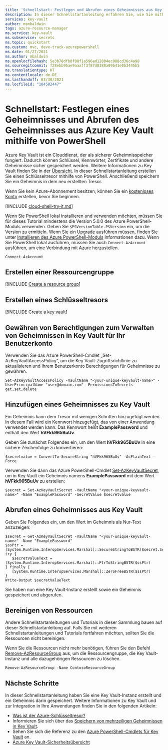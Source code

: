 ```yaml
---
title: 'Schnellstart: Festlegen und Abrufen eines Geheimnisses aus Key Vault mit PowerShell'
description: In dieser Schnellstartanleitung erfahren Sie, wie Sie mithilfe von Azure PowerShell Geheimnisse in einer Azure Key Vault-Instanz erstellen, daraus abrufen und löschen.
services: key-vault
author: msmbaldwin
tags: azure-resource-manager
ms.service: key-vault
ms.subservice: secrets
ms.topic: quickstart
ms.custom: mvc, devx-track-azurepowershell
ms.date: 01/27/2021
ms.author: mbaldwin
ms.openlocfilehash: 5e3b78dfb8f08f1a596ad12884ec088cd36c4a98
ms.sourcegitcommit: f28ebb95ae9aaaff3f87d8388a09b41e0b3445b5
ms.translationtype: HT
ms.contentlocale: de-DE
ms.lasthandoff: 03/30/2021
ms.locfileid: "104582447"
---
```

# <a name="quickstart-set-and-retrieve-a-secret-from-azure-key-vault-using-powershell"></a>Schnellstart: Festlegen eines Geheimnisses und Abrufen des Geheimnisses aus Azure Key Vault mithilfe von PowerShell

Azure Key Vault ist ein Clouddienst, der als sicherer Geheimnisspeicher fungiert. Dadurch können Schlüssel, Kennwörter, Zertifikate und andere Geheimnisse sicher gespeichert werden. Weitere Informationen zu Key Vault finden Sie in der [Übersicht](../general/overview.md). In dieser Schnellstartanleitung erstellen Sie einen Schlüsseltresor mithilfe von PowerShell. Anschließend speichern Sie ein Geheimnis in dem neu erstellten Tresor.

Wenn Sie kein Azure-Abonnement besitzen, können Sie ein [kostenloses Konto](https://azure.microsoft.com/free/?WT.mc_id=A261C142F) erstellen, bevor Sie beginnen.

[!INCLUDE [cloud-shell-try-it.md](../../../includes/cloud-shell-try-it.md)]

Wenn Sie PowerShell lokal installieren und verwenden möchten, müssen Sie für dieses Tutorial mindestens die Version 5.0.0 des Azure PowerShell-Moduls verwenden. Geben Sie `$PSVersionTable.PSVersion` ein, um die Version zu ermitteln. Wenn Sie ein Upgrade ausführen müssen, finden Sie unter [Installieren des Azure PowerShell-Moduls](/powershell/azure/install-az-ps) Informationen dazu. Wenn Sie PowerShell lokal ausführen, müssen Sie auch `Connect-AzAccount` ausführen, um eine Verbindung mit Azure herzustellen.

```azurepowershell-interactive
Connect-AzAccount
```

## <a name="create-a-resource-group"></a>Erstellen einer Ressourcengruppe

[!INCLUDE [Create a resource group](../../../includes/key-vault-powershell-rg-creation.md)]

## <a name="create-a-key-vault"></a>Erstellen eines Schlüsseltresors

[!INCLUDE [Create a key vault](../../../includes/key-vault-powershell-kv-creation.md)]

## <a name="give-your-user-account-permissions-to-manage-secrets-in-key-vault"></a>Gewähren von Berechtigungen zum Verwalten von Geheimnissen in Key Vault für Ihr Benutzerkonto

Verwenden Sie das Azure PowerShell-Cmdlet „Set-AzKeyVaultAccessPolicy“, um die Key Vault-Zugriffsrichtlinie zu aktualisieren und Ihrem Benutzerkonto Berechtigungen für Geheimnisse zu gewähren.

```azurepowershell-interactive
Set-AzKeyVaultAccessPolicy -VaultName "<your-unique-keyvault-name>" -UserPrincipalName "user@domain.com" -PermissionsToSecrets get,set,delete
```

## <a name="adding-a-secret-to-key-vault"></a>Hinzufügen eines Geheimnisses zu Key Vault

Ein Geheimnis kann dem Tresor mit wenigen Schritten hinzugefügt werden. In diesem Fall wird ein Kennwort hinzugefügt, das von einer Anwendung verwendet werden kann. Das Kennwort heißt **ExamplePassword** und enthält den Wert **hVFkk965BuUv**.

Geben Sie zunächst Folgendes ein, um den Wert **hVFkk965BuUv** in eine sichere Zeichenfolge zu konvertieren:

```azurepowershell-interactive
$secretvalue = ConvertTo-SecureString "hVFkk965BuUv" -AsPlainText -Force
```

Verwenden Sie dann das Azure PowerShell-Cmdlet [Set-AzKeyVaultSecret](/powershell/module/az.keyvault/set-azkeyvaultsecret), um in Key Vault ein Geheimnis namens **ExamplePassword** mit dem Wert **hVFkk965BuUv** zu erstellen:


```azurepowershell-interactive
$secret = Set-AzKeyVaultSecret -VaultName "<your-unique-keyvault-name>" -Name "ExamplePassword" -SecretValue $secretvalue
```

## <a name="retrieve-a-secret-from-key-vault"></a>Abrufen eines Geheimnisses aus Key Vault

Geben Sie Folgendes ein, um den Wert im Geheimnis als Nur-Text anzuzeigen:

```azurepowershell-interactive
$secret = Get-AzKeyVaultSecret -VaultName "<your-unique-keyvault-name>" -Name "ExamplePassword"
$ssPtr = [System.Runtime.InteropServices.Marshal]::SecureStringToBSTR($secret.SecretValue)
try {
   $secretValueText = [System.Runtime.InteropServices.Marshal]::PtrToStringBSTR($ssPtr)
} finally {
   [System.Runtime.InteropServices.Marshal]::ZeroFreeBSTR($ssPtr)
}
Write-Output $secretValueText
```

Sie haben nun eine Key Vault-Instanz erstellt sowie ein Geheimnis gespeichert und abgerufen.

## <a name="clean-up-resources"></a>Bereinigen von Ressourcen

 Andere Schnellstartanleitungen und Tutorials in dieser Sammlung bauen auf dieser Schnellstartanleitung auf. Falls Sie mit weiteren Schnellstartanleitungen und Tutorials fortfahren möchten, sollten Sie die Ressourcen nicht bereinigen.

Wenn Sie die Ressourcen nicht mehr benötigen, führen Sie den Befehl [Remove-AzResourceGroup](/powershell/module/az.resources/remove-azresourcegroup) aus, um die Ressourcengruppe, die Key Vault-Instanz und alle dazugehörigen Ressourcen zu löschen.

```azurepowershell-interactive
Remove-AzResourceGroup -Name ContosoResourceGroup
```

## <a name="next-steps"></a>Nächste Schritte

In dieser Schnellstartanleitung haben Sie eine Key Vault-Instanz erstellt und ein Geheimnis darin gespeichert. Weitere Informationen zu Key Vault und zur Integration in Ihre Anwendungen finden Sie in den folgenden Artikeln:

- [Was ist der Azure-Schlüsseltresor?](../general/overview.md)
- Informieren Sie sich über das [Speichern von mehrzeiligen Geheimnissen in Key Vault](multiline-secrets.md).
- Sehen Sie sich die Referenz zu den [Azure PowerShell-Cmdlets für Key Vault](/powershell/module/az.keyvault/#key_vault) an.
- [Azure Key Vault-Sicherheitsübersicht](../general/security-overview.md)
